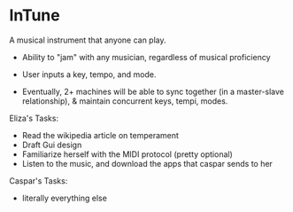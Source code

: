 InTune
======

A musical instrument that anyone can play.

- Ability to "jam" with any musician, regardless of musical proficiency 
- User inputs a key, tempo, and mode. 

- Eventually, 2+ machines will be able to sync together (in a master-slave relationship), & maintain concurrent keys, tempi, modes.

Eliza's Tasks:
- Read the wikipedia article on temperament
- Draft Gui design
- Familiarize herself with the MIDI protocol (pretty optional)
- Listen to the music, and download the apps that caspar sends to her

Caspar's Tasks:
- literally everything else
